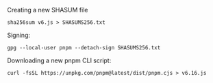 Creating a new SHASUM file

```
sha256sum v6.js > SHASUMS256.txt
```

Signing:

```
gpg --local-user pnpm --detach-sign SHASUMS256.txt
```

Downloading a new pnpm CLI script:

```
curl -fsSL https://unpkg.com/pnpm@latest/dist/pnpm.cjs > v6.16.js
```

